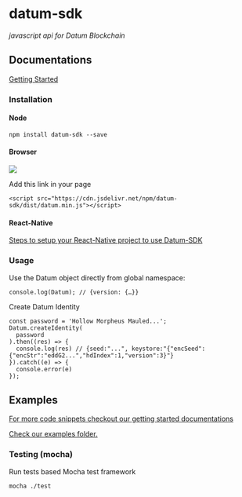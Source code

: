 # datum-sdk
*javascript api for Datum Blockchain*

## Documentations

[Getting Started](https://gettingstarted.datum.org/)

### Installation

#### Node
```
npm install datum-sdk --save
```

#### Browser
[![](https://data.jsdelivr.com/v1/package/npm/datum-sdk/badge)](https://www.jsdelivr.com/package/npm/datum-sdk)

Add this link in your page

```
<script src="https://cdn.jsdelivr.net/npm/datum-sdk/dist/datum.min.js"></script>

```
#### React-Native
[Steps to setup your React-Native project to use Datum-SDK](docs/react-native.md)

### Usage

Use the Datum object directly from global namespace:
```
console.log(Datum); // {version: {…}}
```

Create Datum Identity
```
const password = 'Hollow Morpheus Mauled...';
Datum.createIdentity(
  password
).then((res) => {
  console.log(res) // {seed:"...", keystore:"{"encSeed":{"encStr":"eddG2...","hdIndex":1,"version":3}"}
}).catch((e) => {
  console.error(e)
});
```
## Examples

[For more code snippets checkout our getting started documentations](https://gettingstarted.datum.org/)

[Check our examples folder.](docs/example.md)


### Testing (mocha)

Run tests based Mocha test framework

```
mocha ./test
```
